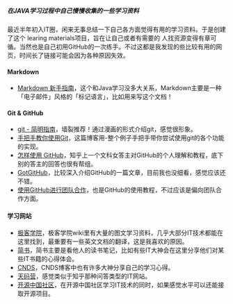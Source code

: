##### 在JAVA学习过程中自己慢慢收集的一些学习资料

最近半年初入IT圈，闲来无事总结一下自己各方面觉得有用的学习资料。于是创建了这个 learing materials项目，旨在让自己或者有需要的 人找资源变得有章可循。当然也是自己初用GitHub的一次练手。不过这都是我发现的些比较有用的网页，时间长了链接可能会因为各种原因失效。
    
#### Markdown

- [Markdown 新手指南](http://www.jianshu.com/p/q81RER)，这个和Java学习没多大关系，Markdown主要是一种「电子邮件」风格的「标记语言」，比如用来写这个文档！

#### Git & GitHub

- [git - 简明指南](http://rogerdudler.github.io/git-guide/index.zh.html)，墙裂推荐！通过漫画的形式介绍git，感觉很形象。
- [手把手教你使用Git](http://blog.jobbole.com/78960/)，这篇博客用-整个例子手把手带你尝试使用git的各个功能的实现。
- [怎样使用 GitHub](http://www.zhihu.com/question/20070065)，知乎上一个文科女答主对GitHub的个人理解和教程，底下别的答主的回答也很有帮组。
- [GotGitHub](http://www.worldhello.net/gotgithub/)，比较深入介绍GitHub的一篇文章，目前我也没细看，感觉应该还不错。
- [使用GitHub进行团队合作](http://xiaocong.github.io/blog/2013/03/20/team-collaboration-with-github/)，也是GitHub的使用教程，不过应该是偏向团队合作方面。

#### 学习网站

- [极客学院](http://wiki.jikexueyuan.com/)，极客学院wiki里有大量的图文学习资料，几乎大部分IT技术都能在这里找到，最重要有一些英文文档的翻译，这是我喜欢的原因。
- [简书](http://www.jianshu.com/)，简书主要是看他人的读书笔记，比如有些IT大神会在这里分享他们对某些IT书籍的心得体会。
- [CNDS](http://blog.csdn.net/?ref=toolbar_logo)，CNDS博客中也有许多大神分享自己的学习心得。
- [天码营](http://www.tianmaying.com/)，感觉类似于知乎那种问答类型的IT网站。
- [开源中国社区](http://www.oschina.net/)，在开源中国社区学习IT技术的同时，如果感觉水平可以还能接取开源项目。
  

